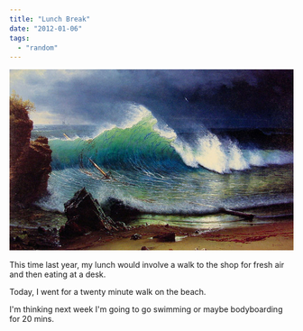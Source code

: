 ```yaml
---
title: "Lunch Break"
date: "2012-01-06"
tags: 
  - "random"
---
```


[![](images/640px-AlbertBierstadt-The_Shore_of_the_Turquoise_Sea_18781.jpg "640px-AlbertBierstadt-The_Shore_of_the_Turquoise_Sea_1878")](http://spurious-logic.net/wp-content/uploads/2012/01/640px-AlbertBierstadt-The_Shore_of_the_Turquoise_Sea_18781.jpg)

This time last year, my lunch would involve a walk to the shop for fresh air and then eating at a desk.

Today, I went for a twenty minute walk on the beach.

I'm thinking next week I'm going to go swimming or maybe bodyboarding for 20 mins.
